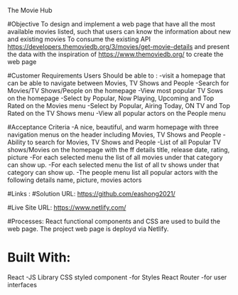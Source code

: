 The Movie Hub

#Objective
To design and implement a web page that have all the most available movies listed, such that users can know the information about new and existing movies
To consume the existing API https://developers.themoviedb.org/3/movies/get-movie-details and present the data with the inspiration of https://www.themoviedb.org/ to create the web page

#Customer Requirements
Users Should be able to :
 -visit a homepage that can be able to navigate between Movies, TV Shows and People
 -Search for Movies/TV Shows/People on the homepage
 -View most popular TV Sows on the homepage
 -Select by Popular, Now Playing, Upcoming and Top Rated on the Movies menu
 -Select by Popular, Airing Today, ON TV and Top Rated on the TV Shows menu
 -View all popular actors on the People menu

#Acceptance Criteria
 -A nice, beautiful, and warm homepage with three navigation menus on the header 
   including Movies, TV Shows and People
 -Ability to search for Movies, TV Shows and People
 -List of all Popular TV shows/Movies on the homepage with the ff details title, release 
   date, rating, picture
 -For each selected menu the list of all movies under that category can show up.
 -For each selected menu the list of all tv shows under that category can show up.
 -The people menu list all popular actors with the following details name, picture, 
   movies actors

 #Links :
 #Solution URL:
 https://github.com/eashong2021/

 #Live Site URL:
 https://www.netlify.com/


 #Processes:
 React functional components and CSS are used to build the web page. The project web page is deployd via Netlify.

 # Built With:
 React                      -JS Library
 CSS styled component       -for Styles
 React Router               -for user interfaces  

<!-- # Getting Started with Create React App

This project was bootstrapped with [Create React App](https://github.com/facebook/create-react-app).

## Available Scripts

In the project directory, you can run:

### `npm start`

Runs the app in the development mode.\
Open [http://localhost:3000](http://localhost:3000) to view it in your browser.

The page will reload when you make changes.\
You may also see any lint errors in the console.

### `npm test`

Launches the test runner in the interactive watch mode.\
See the section about [running tests](https://facebook.github.io/create-react-app/docs/running-tests) for more information.

### `npm run build`

Builds the app for production to the `build` folder.\
It correctly bundles React in production mode and optimizes the build for the best performance.

The build is minified and the filenames include the hashes.\
Your app is ready to be deployed!

See the section about [deployment](https://facebook.github.io/create-react-app/docs/deployment) for more information.

### `npm run eject`

**Note: this is a one-way operation. Once you `eject`, you can't go back!**

If you aren't satisfied with the build tool and configuration choices, you can `eject` at any time. This command will remove the single build dependency from your project.

Instead, it will copy all the configuration files and the transitive dependencies (webpack, Babel, ESLint, etc) right into your project so you have full control over them. All of the commands except `eject` will still work, but they will point to the copied scripts so you can tweak them. At this point you're on your own.

You don't have to ever use `eject`. The curated feature set is suitable for small and middle deployments, and you shouldn't feel obligated to use this feature. However we understand that this tool wouldn't be useful if you couldn't customize it when you are ready for it.

## Learn More

You can learn more in the [Create React App documentation](https://facebook.github.io/create-react-app/docs/getting-started).

To learn React, check out the [React documentation](https://reactjs.org/).

### Code Splitting

This section has moved here: [https://facebook.github.io/create-react-app/docs/code-splitting](https://facebook.github.io/create-react-app/docs/code-splitting)

### Analyzing the Bundle Size

This section has moved here: [https://facebook.github.io/create-react-app/docs/analyzing-the-bundle-size](https://facebook.github.io/create-react-app/docs/analyzing-the-bundle-size)

### Making a Progressive Web App

This section has moved here: [https://facebook.github.io/create-react-app/docs/making-a-progressive-web-app](https://facebook.github.io/create-react-app/docs/making-a-progressive-web-app)

### Advanced Configuration

This section has moved here: [https://facebook.github.io/create-react-app/docs/advanced-configuration](https://facebook.github.io/create-react-app/docs/advanced-configuration)

### Deployment

This section has moved here: [https://facebook.github.io/create-react-app/docs/deployment](https://facebook.github.io/create-react-app/docs/deployment)

### `npm run build` fails to minify

This section has moved here: [https://facebook.github.io/create-react-app/docs/troubleshooting#npm-run-build-fails-to-minify](https://facebook.github.io/create-react-app/docs/troubleshooting#npm-run-build-fails-to-minify) -->
